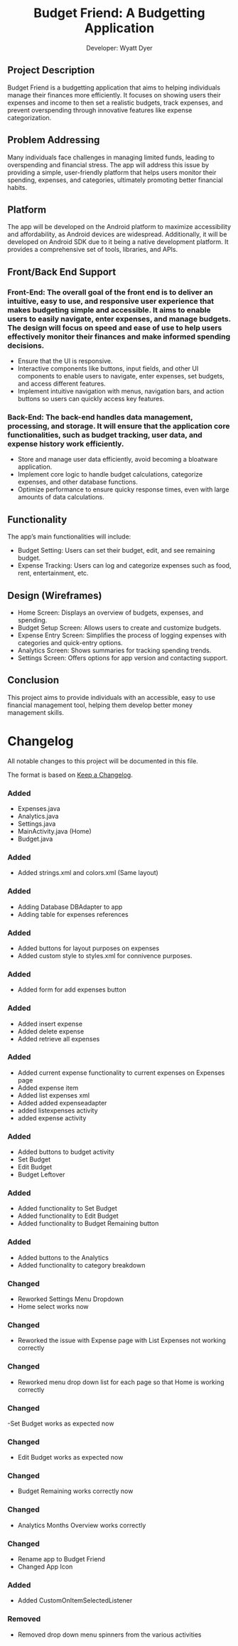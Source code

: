 


<h1 align="center">Budget Friend: A Budgetting Application</h1>
<p align="center">Developer: Wyatt Dyer</p>

## Project Description
Budget Friend is a budgetting application that aims to helping individuals manage their finances more efficiently. It focuses on showing users their expenses and income to then set a realistic budgets, track expenses, and prevent overspending through innovative features like expense categorization.
## Problem Addressing
Many individuals face challenges in managing limited funds, leading to overspending and financial stress. The app will address this issue by providing a simple, user-friendly platform that helps users monitor their spending, expenses, and categories, ultimately promoting better financial habits.
## Platform
The app will be developed on the Android platform to maximize accessibility and affordability, as Android devices are widespread. Additionally, it will be developed on Android SDK due to it being a native development platform. It provides a comprehensive set of tools, libraries, and APIs. 
## Front/Back End Support
### Front-End: The overall goal of the front end is to deliver an intuitive, easy to use, and responsive user experience that makes budgeting simple and accessible. It aims to enable users to easily navigate, enter expenses, and manage budgets. The design will focus on speed and ease of use to help users effectively monitor their finances and make informed spending decisions.
- Ensure that the UI is responsive. 
-	Interactive components like buttons, input fields, and other UI components to enable users to navigate, enter expenses, set budgets, and access different features. 
-	Implement intuitive navigation with menus, navigation bars, and action buttons so users can quickly access key features.
### Back-End: The back-end handles data management, processing, and storage. It will ensure that the application core functionalities, such as budget tracking, user data, and expense history work efficiently. 
-	Store and manage user data efficiently, avoid becoming a bloatware application.
-	Implement core logic to handle budget calculations, categorize expenses, and other database functions. 
-	Optimize performance to ensure quicky response times, even with large amounts of data calculations. 

## Functionality
The app’s main functionalities will include:
-	Budget Setting: Users can set their budget, edit, and see remaining budget.
-	Expense Tracking: Users can log and categorize expenses such as food, rent, entertainment, etc.
## Design (Wireframes)
-	Home Screen: Displays an overview of budgets, expenses, and spending.
-	Budget Setup Screen: Allows users to create and customize budgets.
-	Expense Entry Screen: Simplifies the process of logging expenses with categories and quick-entry options.
-	Analytics Screen: Shows summaries for tracking spending trends.
-	Settings Screen: Offers options for app version and contacting support.
## Conclusion 
This project aims to provide individuals with an accessible, easy to use financial management tool, helping them develop better money management skills. 



# Changelog

All notable changes to this project will be documented in this file.

The format is based on [Keep a Changelog](https://keepachangelog.com/en/1.1.0/).


### Added 

- Expenses.java
- Analytics.java
- Settings.java
- MainActivity.java (Home)
- Budget.java

### Added

- Added strings.xml and colors.xml (Same layout)
  
### Added

- Adding Database DBAdapter to app
- Adding table for expenses references

### Added

- Added buttons for layout purposes on expenses
- Added custom style to styles.xml for connivence purposes. 


### Added

- Added form for add expenses button


### Added

- Added insert expense
- Added delete expense 
- Added retrieve all expenses

### Added

- Added current expense functionality to current expenses on Expenses page
- Added expense item
- Added list expenses xml
- Added added expenseadapter
- added listexpenses activity
- added expense activity

### Added

- Added buttons to budget activity
- Set Budget
- Edit Budget
- Budget Leftover

### Added

- Added functionality to Set Budget
- Added functionality to Edit Budget
- Added functionality to Budget Remaining button

### Added

- Added buttons to the Analytics 
- Added functionality to category breakdown

### Changed

- Reworked Settings Menu Dropdown
- Home select works now

### Changed 
 
- Reworked the issue with Expense page with List Expenses not working correctly

### Changed
 
- Reworked menu drop down list for each page so that Home is working correctly

### Changed 
 
-Set Budget works as expected now

### Changed

- Edit Budget works as expected now

### Changed

- Budget Remaining works correctly now

### Changed
 
- Analytics Months Overview works correctly

### Changed

- Rename app to Budget Friend
- Changed App Icon

### Added

- Added CustomOnItemSelectedListener 

### Removed

- Removed drop down menu spinners from the various activities




















